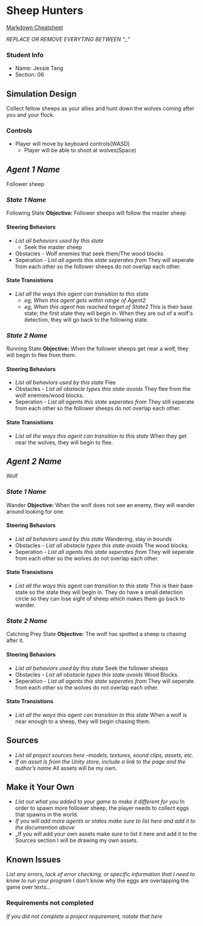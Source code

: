 # Sheep Hunters

[Markdown Cheatsheet](https://github.com/adam-p/markdown-here/wiki/Markdown-Here-Cheatsheet)

_REPLACE OR REMOVE EVERYTING BETWEEN "\_"_

### Student Info

-   Name: Jessie Tang
-   Section: 06

## Simulation Design

Collect fellow sheeps as your allies and hunt down the wolves coming after you and your flock.

### Controls

-   Player will move by keyboard controls(WASD)
    -   Player will be able to shoot at wolves(Space)

## _Agent 1 Name_

Follower sheep

### _State 1 Name_
Following State
**Objective:** Follower sheeps will follow the master sheep

#### Steering Behaviors

- _List all behaviors used by this state_
   - Seek the master sheep
- Obstacles - Wolf enemies that seek them/The wood blocks
- Seperation - _List all agents this state seperates from_
They will seperate from each other so the follower sheeps do not overlap each other.
   
#### State Transistions

- _List all the ways this agent can transition to this state_
   - _eg, When this agent gets within range of Agent2_
   - _eg, When this agent has reached target of State2_
   This is their base state; the first state they will begin in.
   When they are out of a wolf's detection, they will go back to the following state.
   
### _State 2 Name_
Running State
**Objective:** When the follower sheeps get near a wolf, they will begin to flee from them.

#### Steering Behaviors

- _List all behaviors used by this state_
Flee
- Obstacles - _List all obstacle types this state avoids_
They flee from the wolf enemies/wood blocks.
- Seperation - _List all agents this state seperates from_
They still seperate from each other so the follower sheeps do not overlap each other.
   
#### State Transistions

- _List all the ways this agent can transition to this state_
   When they get near the wolves, they will begin to flee.

## _Agent 2 Name_

Wolf

### _State 1 Name_
Wander
**Objective:** When the wolf does not see an enemy, they will wander around looking for one.

#### Steering Behaviors

- _List all behaviors used by this state_
Wandering, stay in bounds
- Obstacles - _List all obstacle types this state avoids_
The wood blocks.
- Seperation - _List all agents this state seperates from_
They will seperate from each other so the wolves do not overlap each other. 
   
#### State Transistions

- _List all the ways this agent can transition to this state_
This is their base state so the state they will begin in.
They do have a small detection circle so they can lose sight of sheep which makes them go back to wander.
   
### _State 2 Name_
Catching Prey State
**Objective:** The wolf has spotted a sheep is chasing after it.

#### Steering Behaviors

- _List all behaviors used by this state_
Seek the follower sheeps
- Obstacles - _List all obstacle types this state avoids_
Wood Blocks.
- Seperation - _List all agents this state seperates from_
They will seperate from each other so the wolves do not overlap each other. 
   
#### State Transistions

- _List all the ways this agent can transition to this state_
When a wolf is near enough to a sheep, they will begin chasing them.

## Sources

-   _List all project sources here –models, textures, sound clips, assets, etc._
-   _If an asset is from the Unity store, include a link to the page and the author’s name_
All assets will be my own.

## Make it Your Own

- _List out what you added to your game to make it different for you_
In order to spawn more follower sheep, the player needs to collect eggs that spawns in the world.
- _If you will add more agents or states make sure to list here and add it to the documention above_
- _If you will add your own assets make sure to list it here and add it to the Sources section
I will be drawing my own assets.

## Known Issues

_List any errors, lack of error checking, or specific information that I need to know to run your program_
I don't know why the eggs are overlapping the game over texts...

### Requirements not completed

_If you did not complete a project requirement, notate that here_

